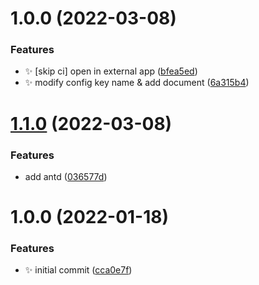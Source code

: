 # 1.0.0 (2022-03-08)


### Features

* ✨ [skip ci] open in external app ([bfea5ed](https://github.com/haydenull/logseq-plugin-open-in-external-app/commit/bfea5ed5544afa8353f7677ba2b7b70bb79a1f02))
* ✨ modify config key name & add document ([6a315b4](https://github.com/haydenull/logseq-plugin-open-in-external-app/commit/6a315b4fb08274e6f0caf892075d934a26a66d3d))

# [1.1.0](https://github.com/haydenull/logseq-plugin-open-in-external-app/compare/v1.0.0...v1.1.0) (2022-03-08)


### Features

* add antd ([036577d](https://github.com/haydenull/logseq-plugin-open-in-external-app/commit/036577dc529db4e4a5964c287a55d112bae654bc))

# 1.0.0 (2022-01-18)


### Features

* ✨ initial commit ([cca0e7f](https://github.com/haydenull/logseq-plugin-open-in-external-app/commit/cca0e7fcba33830eaf534fd9ca6b867b57147de4))
